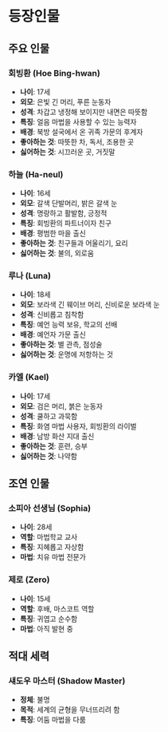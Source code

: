 # 등장인물

## 주요 인물

### 회빙환 (Hoe Bing-hwan)
- **나이**: 17세
- **외모**: 은빛 긴 머리, 푸른 눈동자
- **성격**: 차갑고 냉정해 보이지만 내면은 따뜻함
- **특징**: 얼음 마법을 사용할 수 있는 능력자
- **배경**: 북방 설국에서 온 귀족 가문의 후계자
- **좋아하는 것**: 따뜻한 차, 독서, 조용한 곳
- **싫어하는 것**: 시끄러운 곳, 거짓말

### 하늘 (Ha-neul)
- **나이**: 16세
- **외모**: 갈색 단발머리, 밝은 갈색 눈
- **성격**: 명랑하고 활발함, 긍정적
- **특징**: 회빙환의 파트너이자 친구
- **배경**: 평범한 마을 출신
- **좋아하는 것**: 친구들과 어울리기, 요리
- **싫어하는 것**: 불의, 외로움

### 루나 (Luna)
- **나이**: 18세
- **외모**: 보라색 긴 웨이브 머리, 신비로운 보라색 눈
- **성격**: 신비롭고 침착함
- **특징**: 예언 능력 보유, 학교의 선배
- **배경**: 예언자 가문 출신
- **좋아하는 것**: 별 관측, 점성술
- **싫어하는 것**: 운명에 저항하는 것

### 카엘 (Kael)
- **나이**: 17세
- **외모**: 검은 머리, 붉은 눈동자
- **성격**: 쿨하고 과묵함
- **특징**: 화염 마법 사용자, 회빙환의 라이벌
- **배경**: 남방 화산 지대 출신
- **좋아하는 것**: 훈련, 승부
- **싫어하는 것**: 나약함

## 조연 인물

### 소피아 선생님 (Sophia)
- **나이**: 28세
- **역할**: 마법학교 교사
- **특징**: 지혜롭고 자상함
- **마법**: 치유 마법 전문가

### 제로 (Zero)
- **나이**: 15세
- **역할**: 후배, 마스코트 역할
- **특징**: 귀엽고 순수함
- **마법**: 아직 발현 중

## 적대 세력

### 섀도우 마스터 (Shadow Master)
- **정체**: 불명
- **목적**: 세계의 균형을 무너뜨리려 함
- **특징**: 어둠 마법을 다룸
